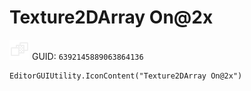 # Texture2DArray On@2x
![](/img/Texture2DArray%20On@2x.png)
GUID: `6392145889063864136`
```
EditorGUIUtility.IconContent("Texture2DArray On@2x")
```

